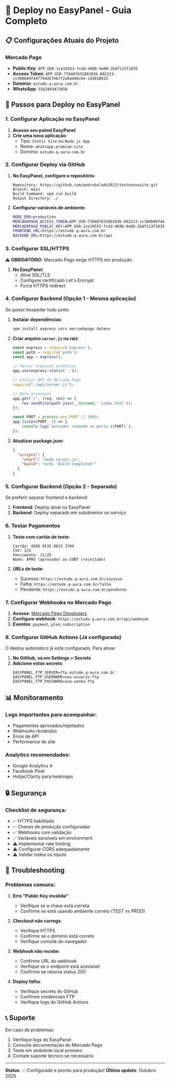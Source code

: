 # 🚀 Deploy no EasyPanel - Guia Completo

## 📋 Configurações Atuais do Projeto

### Mercado Pago
- **Public Key**: `APP_USR-1ce19553-fcdd-469b-9e00-2bdf113f1035`
- **Access Token**: `APP_USR-778407631893036-092213-cc300b09f44f7942b7eb772a9ad40c6e-142018015`
- **Domínio**: `estude.q-aura.com.br`
- **WhatsApp**: `5562993473656`

## 🔧 Passos para Deploy no EasyPanel

### 1. Configurar Aplicação no EasyPanel

1. **Acesse seu painel EasyPanel**
2. **Crie uma nova aplicação**:
   - Tipo: `Static Site` ou `Node.js App`
   - Nome: `whatsapp-premium-site`
   - Domínio: `estude.q-aura.com.br`

### 2. Configurar Deploy via GitHub

1. **No EasyPanel, configure o repositório**:
   ```
   Repository: https://github.com/pedrobolado2023/testenovosite.git
   Branch: main
   Build Command: npm run build
   Output Directory: ./
   ```

2. **Configurar variáveis de ambiente**:
   ```bash
   NODE_ENV=production
   MERCADOPAGO_ACCESS_TOKEN=APP_USR-778407631893036-092213-cc300b09f44f7942b7eb772a9ad40c6e-142018015
   MERCADOPAGO_PUBLIC_KEY=APP_USR-1ce19553-fcdd-469b-9e00-2bdf113f1035
   FRONTEND_URL=https://estude.q-aura.com.br
   BACKEND_URL=https://estude.q-aura.com.br/api
   ```

### 3. Configurar SSL/HTTPS

⚠️ **OBRIGATÓRIO**: Mercado Pago exige HTTPS em produção

1. **No EasyPanel**:
   - Ative SSL/TLS
   - Configure certificado Let's Encrypt
   - Force HTTPS redirect

### 4. Configurar Backend (Opção 1 - Mesma aplicação)

Se quiser hospedar tudo junto:

1. **Instalar dependências**:
   ```bash
   npm install express cors mercadopago dotenv
   ```

2. **Criar arquivo `server.js` na raiz**:
   ```javascript
   const express = require('express');
   const path = require('path');
   const app = express();
   
   // Servir arquivos estáticos
   app.use(express.static('.'));
   
   // Incluir API do Mercado Pago
   require('./api/server.js');
   
   // Rota principal
   app.get('/', (req, res) => {
       res.sendFile(path.join(__dirname, 'index.html'));
   });
   
   const PORT = process.env.PORT || 3000;
   app.listen(PORT, () => {
       console.log(`Servidor rodando na porta ${PORT}`);
   });
   ```

3. **Atualizar package.json**:
   ```json
   {
     "scripts": {
       "start": "node server.js",
       "build": "echo 'Build completed'"
     }
   }
   ```

### 5. Configurar Backend (Opção 2 - Separado)

Se preferir separar frontend e backend:

1. **Frontend**: Deploy atual no EasyPanel
2. **Backend**: Deploy separado em subdomínio ou serviço

### 6. Testar Pagamentos

1. **Teste com cartão de teste**:
   ```
   Cartão: 4509 9535 6623 3704
   CVV: 123
   Vencimento: 11/25
   Nome: APRO (aprovado) ou CONT (rejeitado)
   ```

2. **URLs de teste**:
   - Sucesso: `https://estude.q-aura.com.br/sucesso`
   - Falha: `https://estude.q-aura.com.br/falha`
   - Pendente: `https://estude.q-aura.com.br/pendente`

### 7. Configurar Webhooks no Mercado Pago

1. **Acesse**: [Mercado Pago Developers](https://www.mercadopago.com.br/developers/panel/app)
2. **Configure webhook**: `https://estude.q-aura.com.br/api/webhook`
3. **Eventos**: `payment`, `plan`, `subscription`

### 8. Configurar GitHub Actions (Já configurado)

O deploy automático já está configurado. Para ativar:

1. **No GitHub, vá em Settings > Secrets**
2. **Adicione estas secrets**:
   ```
   EASYPANEL_FTP_SERVER=ftp.estude.q-aura.com.br
   EASYPANEL_FTP_USERNAME=seu-usuario-ftp
   EASYPANEL_FTP_PASSWORD=sua-senha-ftp
   ```

## 📊 Monitoramento

### Logs importantes para acompanhar:
- Pagamentos aprovados/rejeitados
- Webhooks recebidos
- Erros de API
- Performance do site

### Analytics recomendados:
- Google Analytics 4
- Facebook Pixel
- Hotjar/Clarity para heatmaps

## 🔒 Segurança

### Checklist de segurança:
- ✅ HTTPS habilitado
- ✅ Chaves de produção configuradas
- ✅ Webhooks com validação
- ✅ Variáveis sensíveis em environment
- ⚠️ Implementar rate limiting
- ⚠️ Configurar CORS adequadamente
- ⚠️ Validar todos os inputs

## 🚨 Troubleshooting

### Problemas comuns:

1. **Erro "Public Key inválida"**:
   - Verifique se a chave está correta
   - Confirme se está usando ambiente correto (TEST vs PROD)

2. **Checkout não carrega**:
   - Verifique HTTPS
   - Confirme se o domínio está correto
   - Verifique console do navegador

3. **Webhook não recebe**:
   - Confirme URL do webhook
   - Verifique se o endpoint está acessível
   - Confirme se retorna status 200

4. **Deploy falha**:
   - Verifique secrets do GitHub
   - Confirme credenciais FTP
   - Verifique logs do GitHub Actions

## 📞 Suporte

Em caso de problemas:
1. Verifique logs do EasyPanel
2. Consulte documentação do Mercado Pago
3. Teste em ambiente local primeiro
4. Contate suporte técnico se necessário

---

**Status**: ✅ Configurado e pronto para produção!
**Último update**: Outubro 2025